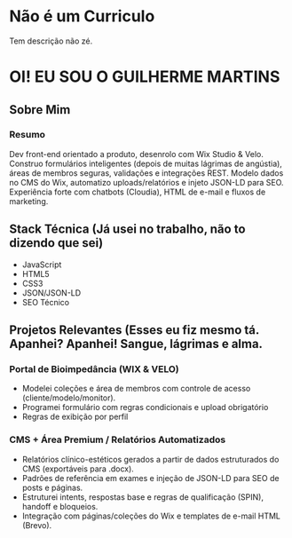 # Não é um Curriculo
Tem descrição não zé. 

<h1> OI! EU SOU O GUILHERME MARTINS</h1>

<h2>Sobre Mim</h2>
<h3>Resumo</h3>
<p>Dev front-end orientado a produto, desenrolo com Wix Studio & Velo. Construo formulários inteligentes (depois de muitas lágrimas de angústia), áreas de membros seguras, validações e integrações REST. Modelo dados no CMS do Wix, automatizo uploads/relatórios e injeto JSON-LD para SEO. Experiência forte com chatbots (Cloudia), HTML de e-mail e fluxos de marketing.</p>

<h2>Stack Técnica (Já usei no trabalho, não to dizendo que sei)</h2>
  <ul>
    <li>JavaScript </li>
    <li>HTML5</li>
    <li>CSS3</li>
    <li>JSON/JSON-LD</li>
    <li>SEO Técnico</li>
  </ul>

<h2>Projetos Relevantes (Esses eu fiz mesmo tá. Apanhei? Apanhei! Sangue, lágrimas e alma.</h2>
<h3>Portal de Bioimpedância (WIX & VELO)</h3>
  <ul>  
    <li>Modelei coleções e área de membros com controle de acesso (cliente/modelo/monitor).</li>
    <li>Programei formulário com regras condicionais e upload obrigatório</li>
    <li>Regras de exibição por perfil</li>
  </ul>

  <h3>CMS + Área Premium / Relatórios Automatizados</h3>
    <ul>
      <li>Relatórios clínico-estéticos gerados a partir de dados estruturados do CMS (exportáveis para .docx).</li>
      <li>Padrões de referência em exames e injeção de JSON-LD para SEO de posts e páginas.</li>
      <li>Estruturei intents, respostas base e regras de qualificação (SPIN), handoff e bloqueios.</li>
      <li>Integração com páginas/coleções do Wix e templates de e-mail HTML (Brevo).</li>
    </ul>


